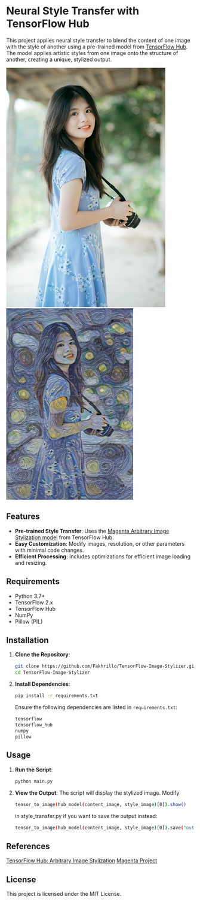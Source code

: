 # Neural Style Transfer with TensorFlow Hub

This project applies neural style transfer to blend the content of one image with the style of another using a pre-trained model from [TensorFlow Hub](https://tfhub.dev). The model applies artistic styles from one image onto the structure of another, creating a unique, stylized output.

![Original Image](media/target.jpg) ![Sample Output](sample_output.jpg)

## Features

- **Pre-trained Style Transfer**: Uses the [Magenta Arbitrary Image Stylization model](https://tfhub.dev/google/magenta/arbitrary-image-stylization-v1-256/2) from TensorFlow Hub.
- **Easy Customization**: Modify images, resolution, or other parameters with minimal code changes.
- **Efficient Processing**: Includes optimizations for efficient image loading and resizing.

## Requirements

- Python 3.7+
- TensorFlow 2.x
- TensorFlow Hub
- NumPy
- Pillow (PIL)

## Installation

1. **Clone the Repository**:
    ```bash
    git clone https://github.com/Fakhrillo/TensorFlow-Image-Stylizer.git
    cd TensorFlow-Image-Stylizer
    ```

2. **Install Dependencies**:
    ```bash
    pip install -r requirements.txt
    ```

   Ensure the following dependencies are listed in `requirements.txt`:
   ```plaintext
   tensorflow
   tensorflow_hub
   numpy
   pillow
   ```

## Usage
1. **Run the Script**:
    ```bash
    python main.py
    ```

2. **View the Output**: 
    The script will display the stylized image. Modify 
    ```bash
    tensor_to_image(hub_model(content_image, style_image)[0]).show()
    ``` 
    
    in style_transfer.py if you want to save the output instead:
    
    ```bash
    tensor_to_image(hub_model(content_image, style_image)[0]).save("output.jpg")
    ```

## References
[TensorFlow Hub: Arbitrary Image Stylization](https://www.kaggle.com/models/google/arbitrary-image-stylization-v1/tensorFlow1/256/2?tfhub-redirect=true)
[Magenta Project](https://www.tensorflow.org/tutorials/generative/style_transfer)


## License
This project is licensed under the MIT License.